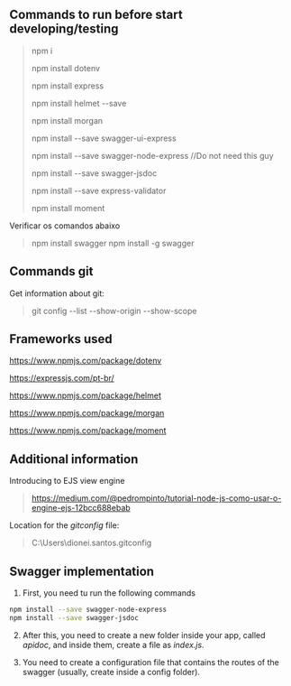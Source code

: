 ## Commands to run before start developing/testing

> npm i
>
> npm install dotenv
>
> npm install express
>
> npm install helmet --save
>
> npm install morgan
>
> npm install --save swagger-ui-express
>
> npm install --save swagger-node-express //Do not need this guy
>
> npm install --save swagger-jsdoc
>
> npm install --save express-validator
>
> npm install moment

Verificar os comandos abaixo
> npm install swagger
> npm install -g swagger

## Commands git 

Get information about git:
>git config --list --show-origin --show-scope

## Frameworks used
https://www.npmjs.com/package/dotenv

https://expressjs.com/pt-br/

https://www.npmjs.com/package/helmet

https://www.npmjs.com/package/morgan

https://www.npmjs.com/package/moment



## Additional information
Introducing to EJS view engine
>https://medium.com/@pedrompinto/tutorial-node-js-como-usar-o-engine-ejs-12bcc688ebab

Location for the *gitconfig* file:
>C:\Users\dionei.santos\.gitconfig


## Swagger implementation
1. First, you need tu run the following commands
```bash
npm install --save swagger-node-express
npm install --save swagger-jsdoc
```

2. After this, you need to create a new folder inside your app, called *apidoc*, and inside them, create a file as *index.js*.

3. You need to create a configuration file that contains the routes of the swagger (usually, create inside a config folder).
